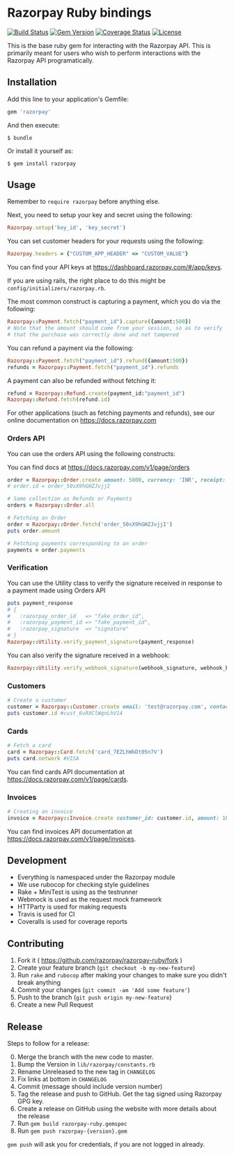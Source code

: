 # Razorpay Ruby bindings

[![Build Status](https://travis-ci.org/razorpay/razorpay-ruby.svg?branch=master)](https://travis-ci.org/razorpay/razorpay-ruby) [![Gem Version](https://badge.fury.io/rb/razorpay.svg)](http://badge.fury.io/rb/razorpay) [![Coverage Status](https://coveralls.io/repos/github/Razorpay/razorpay-ruby/badge.svg?branch=master)](https://coveralls.io/github/Razorpay/razorpay-ruby?branch=master) [![License](http://img.shields.io/:license-mit-blue.svg)](http://doge.mit-license.org)

This is the base ruby gem for interacting with the Razorpay API. This is primarily meant for users who wish to perform interactions with the Razorpay API programatically.

## Installation

Add this line to your application's Gemfile:

```rb
gem 'razorpay'
```

And then execute:

    $ bundle

Or install it yourself as:

    $ gem install razorpay

## Usage

Remember to `require razorpay` before anything else.

Next, you need to setup your key and secret using the following:

```rb
Razorpay.setup('key_id', 'key_secret')
```

You can set customer headers for your requests using the following:
```rb
Razorpay.headers = {"CUSTOM_APP_HEADER" => "CUSTOM_VALUE"}
```

You can find your API keys at <https://dashboard.razorpay.com/#/app/keys>.

If you are using rails, the right place to do this might be `config/initializers/razorpay.rb`.

The most common construct is capturing a payment, which you do via the following:

```rb
Razorpay::Payment.fetch("payment_id").capture({amount:500})
# Note that the amount should come from your session, so as to verify
# that the purchase was correctly done and not tampered
```

You can refund a payment via the following:

```rb
Razorpay::Payment.fetch("payment_id").refund({amount:500})
refunds = Razorpay::Payment.fetch("payment_id").refunds
```

A payment can also be refunded without fetching it:
```rb
refund = Razorpay::Refund.create(payment_id:"payment_id")
Razorpay::Refund.fetch(refund.id)
```

For other applications (such as fetching payments and refunds),
see our online documentation on <https://docs.razorpay.com>

### Orders API

You can use the orders API using the following constructs:

You can find docs at <https://docs.razorpay.com/v1/page/orders>

```rb
order = Razorpay::Order.create amount: 5000, currency: 'INR', receipt: 'TEST'
# order.id = order_50sX9hGHZJvjjI

# Same collection as Refunds or Payments
orders = Razorpay::Order.all

# Fetching an Order
order = Razorpay::Order.fetch('order_50sX9hGHZJvjjI')
puts order.amount

# Fetching payments corresponding to an order
payments = order.payments
```

### Verification
You can use the Utility class to verify the signature received in response to a payment made using Orders API
```rb
puts payment_response
# {
#   :razorpay_order_id   => "fake_order_id",
#   :razorpay_payment_id => "fake_payment_id",
#   :razorpay_signature  => "signature"
# }
Razorpay::Utility.verify_payment_signature(payment_response)
```
You can also verify the signature received in a webhook:
```rb
Razorpay::Utility.verify_webhook_signature(webhook_signature, webhook_body, webhook_secret)
```

### Customers
```rb
# Create a customer
customer = Razorpay::Customer.create email: 'test@razorpay.com', contact: '9876543210'
puts customer.id #cust_6vRXClWqnLhV14
```

### Cards
```rb
# Fetch a card
card = Razorpay::Card.fetch('card_7EZLhWkDt05n7V')
puts card.network #VISA
```

You can find cards API documentation at <https://docs.razorpay.com/v1/page/cards>.

### Invoices
```rb
# Creating an invoice
invoice = Razorpay::Invoice.create customer_id: customer.id, amount: 100, currency: 'INR', description: 'Test description', type: 'link'
```

You can find invoices API documentation at <https://docs.razorpay.com/v1/page/invoices>.

## Development

- Everything is namespaced under the Razorpay module
- We use rubocop for checking style guidelines
- Rake + MiniTest is using as the testrunner
- Webmock is used as the request mock framework
- HTTParty is used for making requests
- Travis is used for CI
- Coveralls is used for coverage reports

## Contributing

1. Fork it ( https://github.com/razorpay/razorpay-ruby/fork )
2. Create your feature branch (`git checkout -b my-new-feature`)
3. Run `rake` and `rubocop` after making your changes to make sure you didn't break anything
4. Commit your changes (`git commit -am 'Add some feature'`)
5. Push to the branch (`git push origin my-new-feature`)
6. Create a new Pull Request

## Release

Steps to follow for a release:

0. Merge the branch with the new code to master.
1. Bump the Version in `lib/razorpay/constants.rb`
2. Rename Unreleased to the new tag in `CHANGELOG`
3. Fix links at bottom in `CHANGELOG`
4. Commit (message should include version number)
5. Tag the release and push to GitHub. Get the tag signed using Razorpay GPG key.
6. Create a release on GitHub using the website with more details about the release
7. Run `gem build razorpay-ruby.gemspec`
8. Run `gem push razorpay-{version}.gem`

`gem push` will ask you for credentials, if you are not logged in already.
